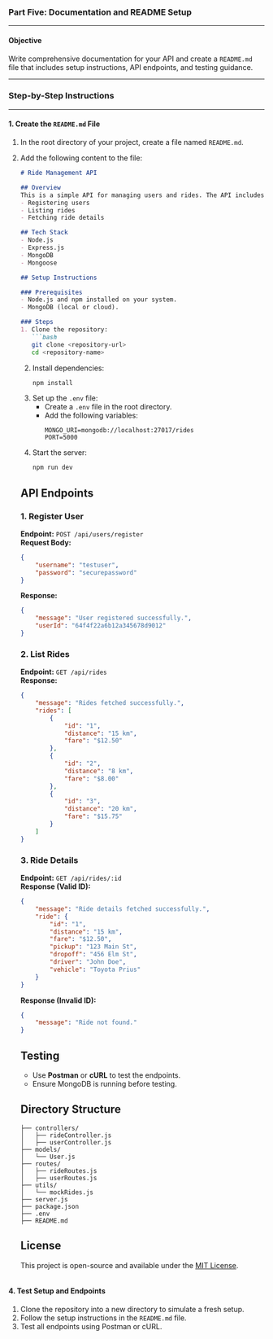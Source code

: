 ### **Part Five: Documentation and README Setup**

---

#### **Objective**  
Write comprehensive documentation for your API and create a `README.md` file that includes setup instructions, API endpoints, and testing guidance.

---

### **Step-by-Step Instructions**

---

#### **1. Create the `README.md` File**
1. In the root directory of your project, create a file named `README.md`.  
2. Add the following content to the file:

   ```markdown
   # Ride Management API

   ## Overview
   This is a simple API for managing users and rides. The API includes endpoints for:
   - Registering users
   - Listing rides
   - Fetching ride details

   ## Tech Stack
   - Node.js
   - Express.js
   - MongoDB
   - Mongoose

   ## Setup Instructions

   ### Prerequisites
   - Node.js and npm installed on your system.
   - MongoDB (local or cloud).

   ### Steps
   1. Clone the repository:
      ```bash
      git clone <repository-url>
      cd <repository-name>
      ```
   2. Install dependencies:
      ```bash
      npm install
      ```
   3. Set up the `.env` file:
      - Create a `.env` file in the root directory.
      - Add the following variables:
        ```
        MONGO_URI=mongodb://localhost:27017/rides
        PORT=5000
        ```
   4. Start the server:
      ```bash
      npm run dev
      ```

   ## API Endpoints

   ### 1. Register User
   **Endpoint:** `POST /api/users/register`  
   **Request Body:**  
   ```json
   {
       "username": "testuser",
       "password": "securepassword"
   }
   ```  
   **Response:**  
   ```json
   {
       "message": "User registered successfully.",
       "userId": "64f4f22a6b12a345678d9012"
   }
   ```

   ### 2. List Rides
   **Endpoint:** `GET /api/rides`  
   **Response:**  
   ```json
   {
       "message": "Rides fetched successfully.",
       "rides": [
           {
               "id": "1",
               "distance": "15 km",
               "fare": "$12.50"
           },
           {
               "id": "2",
               "distance": "8 km",
               "fare": "$8.00"
           },
           {
               "id": "3",
               "distance": "20 km",
               "fare": "$15.75"
           }
       ]
   }
   ```

   ### 3. Ride Details
   **Endpoint:** `GET /api/rides/:id`  
   **Response (Valid ID):**  
   ```json
   {
       "message": "Ride details fetched successfully.",
       "ride": {
           "id": "1",
           "distance": "15 km",
           "fare": "$12.50",
           "pickup": "123 Main St",
           "dropoff": "456 Elm St",
           "driver": "John Doe",
           "vehicle": "Toyota Prius"
       }
   }
   ```  
   **Response (Invalid ID):**  
   ```json
   {
       "message": "Ride not found."
   }
   ```

   ## Testing
   - Use **Postman** or **cURL** to test the endpoints.
   - Ensure MongoDB is running before testing.

   ## Directory Structure
   ```
   ├── controllers/
   │   ├── rideController.js
   │   ├── userController.js
   ├── models/
   │   └── User.js
   ├── routes/
   │   ├── rideRoutes.js
   │   ├── userRoutes.js
   ├── utils/
   │   └── mockRides.js
   ├── server.js
   ├── package.json
   ├── .env
   ├── README.md
   ```

   ## License
   This project is open-source and available under the [MIT License](LICENSE).
   ```

#### **4. Test Setup and Endpoints**
1. Clone the repository into a new directory to simulate a fresh setup.
2. Follow the setup instructions in the `README.md` file.
3. Test all endpoints using Postman or cURL.
